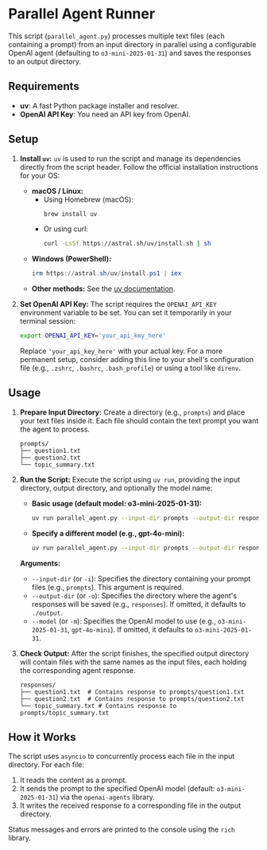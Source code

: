 # Parallel Agent Runner

This script (`parallel_agent.py`) processes multiple text files (each containing a prompt) from an input directory in parallel using a configurable OpenAI agent (defaulting to `o3-mini-2025-01-31`) and saves the responses to an output directory.

## Requirements

-   **uv**: A fast Python package installer and resolver.
-   **OpenAI API Key**: You need an API key from OpenAI.

## Setup

1.  **Install `uv`:**
    `uv` is used to run the script and manage its dependencies directly from the script header. Follow the official installation instructions for your OS:
    -   **macOS / Linux:**
        -   Using Homebrew (macOS):
            ```bash
            brew install uv
            ```
        -   Or using curl:
            ```bash
            curl -LsSf https://astral.sh/uv/install.sh | sh
            ```
    -   **Windows (PowerShell):**
        ```powershell
        irm https://astral.sh/uv/install.ps1 | iex
        ```
    -   **Other methods:** See the [uv documentation](https://docs.astral.sh/uv/).

2.  **Set OpenAI API Key:**
    The script requires the `OPENAI_API_KEY` environment variable to be set. You can set it temporarily in your terminal session:
    ```bash
    export OPENAI_API_KEY='your_api_key_here'
    ```
    Replace `'your_api_key_here'` with your actual key. For a more permanent setup, consider adding this line to your shell's configuration file (e.g., `.zshrc`, `.bashrc`, `.bash_profile`) or using a tool like `direnv`.

## Usage

1.  **Prepare Input Directory:**
    Create a directory (e.g., `prompts`) and place your text files inside it. Each file should contain the text prompt you want the agent to process.
    ```
    prompts/
    ├── question1.txt
    ├── question2.txt
    └── topic_summary.txt
    ```

2.  **Run the Script:**
    Execute the script using `uv run`, providing the input directory, output directory, and optionally the model name:

    *   **Basic usage (default model: o3-mini-2025-01-31):**
        ```bash
        uv run parallel_agent.py --input-dir prompts --output-dir responses
        ```

    *   **Specify a different model (e.g., gpt-4o-mini):**
        ```bash
        uv run parallel_agent.py --input-dir prompts --output-dir responses --model gpt-4o-mini
        ```

    **Arguments:**
    -   `--input-dir` (or `-i`): Specifies the directory containing your prompt files (e.g., `prompts`). This argument is required.
    -   `--output-dir` (or `-o`): Specifies the directory where the agent's responses will be saved (e.g., `responses`). If omitted, it defaults to `./output`.
    -   `--model` (or `-m`): Specifies the OpenAI model to use (e.g., `o3-mini-2025-01-31`, `gpt-4o-mini`). If omitted, it defaults to `o3-mini-2025-01-31`.

3.  **Check Output:**
    After the script finishes, the specified output directory will contain files with the same names as the input files, each holding the corresponding agent response.
    ```
    responses/
    ├── question1.txt  # Contains response to prompts/question1.txt
    ├── question2.txt  # Contains response to prompts/question2.txt
    └── topic_summary.txt # Contains response to prompts/topic_summary.txt
    ```

## How it Works

The script uses `asyncio` to concurrently process each file in the input directory. For each file:
1.  It reads the content as a prompt.
2.  It sends the prompt to the specified OpenAI model (default: `o3-mini-2025-01-31`) via the `openai-agents` library.
3.  It writes the received response to a corresponding file in the output directory.

Status messages and errors are printed to the console using the `rich` library.